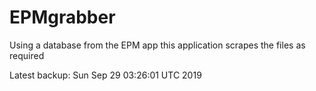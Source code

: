 # EPMgrabber
Using a database from the EPM app this application scrapes the files as required


Latest backup: Sun Sep 29 03:26:01 UTC 2019
